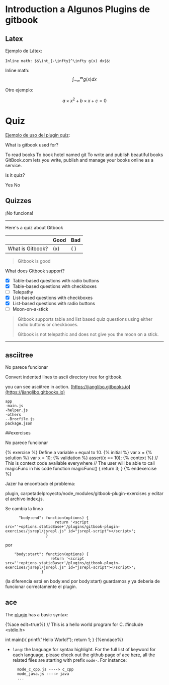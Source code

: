 # Introduction a Algunos Plugins de gitbook

## Latex
Ejemplo de Látex:

`Inline math: $$\int_{-\infty}^\infty g(x) dx$$`:

Inline math: $$\int_{-\infty}^\infty g(x) dx$$

Otro ejemplo:

$$a \times x^2 + b \times x + c = 0$$



# Quiz

[Ejemplo de uso del plugin quiz](https://github.com/chudaol/gitbook-plugin-quiz):

<quiz name="Gitbook Quiz">
    <question multiple>
        <p>What is gitbook used for?</p>
        <answer correct>To read books</answer>
        <answer>To book hotel named git</answer>
        <answer correct>To write and publish beautiful books</answer>
        <explanation>GitBook.com lets you write, publish and manage your books online as a service.</explanation>
    </question>
    <question>
        <p>Is it quiz?</p>
        <answer correct>Yes</answer>
        <answer>No</answer>
    </question>
</quiz>

## Quizzes

¡No funciona!

---

Here's a quiz about Gitbook

|                  | Good | Bad |
| ---------------- | ---- | --- |
| What is Gitbook? | (x)  | ( ) |

> Gitbook is good

What does Gitbook support?
- [x] Table-based questions with radio buttons
- [x] Table-based questions with checkboxes
- [ ] Telepathy
- [x] List-based questions with checkboxes
- [x] List-based questions with radio buttons
- [ ] Moon-on-a-stick

> Gitbook supports table and list based quiz questions using either radio buttons or checkboxes.
>
> Gitbook is not telepathic and does not give you the moon on a stick.

---

## asciitree

No parece funcionar

Convert indented lines to ascii directory tree for gitbook.

you can see asciitree in action. 
[https://jianglibo.gitbooks.io](https://jianglibo.gitbooks.io)

    app
    -main.js
    -helper.js
    -others
    --Brocfile.js
    package.json

##exercises

No parece funcionar

{% exercise %}
Define a variable `x` equal to 10.
{% initial %}
var x =
{% solution %}
var x = 10;
{% validation %}
assert(x == 10);
{% context %}
// This is context code available everywhere
// The user will be able to call magicFunc in his code
function magicFunc() {
    return 3;
}
{% endexercise %}

Jazer ha encontrado el problema:

plugin, carpetadelproyecto/node_modules/gitbook-plugin-exercises y editar el archivo index.js.

Se cambia la linea

          "body:end": function(options) {
                          return '<script src="'+options.staticBase+'/plugins/gitbook-plugin-exercises/jsrepl/jsrepl.js" id="jsrepl-script"></script>';
                      }

por

        "body:start": function(options) {
                        return '<script src="'+options.staticBase+'/plugins/gitbook-plugin-exercises/jsrepl/jsrepl.js" id="jsrepl-script"></script>';
                    }

(la diferencia está en body:end por body:start)
guardamos y ya deberia de funcionar correctamente el plugin. 

## ace

The [plugin](https://plugins.gitbook.com/plugin/ace) has a basic syntax:

{%ace edit=true%}
// This is a hello world program for C.
#include <stdio.h>

int main(){
  printf("Hello World!");
  return 1;
}
{%endace%}

* `lang`: the language for syntax highlight. 
For the full list of keyword for each language, please check out the github page of ace [here](https://github.com/ajaxorg/ace-builds/tree/master/src-min-noconflict), 
all the related files are starting with prefix `mode-`. For instance:

        mode_c_cpp.js ----> c_cpp
        mode_java.js ----> java
        ...

